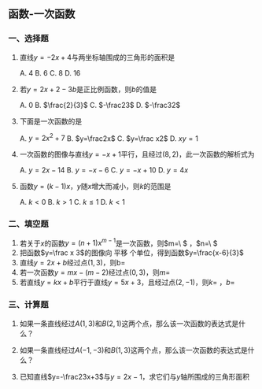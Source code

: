 ## 函数-一次函数

### 一、选择题

1. 直线$y=-2x+4$与两坐标轴围成的三角形的面积是

   A. 4	B. 6	C. 8 	D. 16

2. 若$y=2x+2-3b$是正比例函数，则$b$的值是

   A. 0	B. $\frac{2}{3}$	C. $-\frac23$		D. $-\frac32$

3. 下面是一次函数的是

   A. $y=2x^2+7$ 	B. $y=\frac2x$ 	C. $y=\frac x2$ 	D. $xy=1$

4. 一次函数的图像与直线$y=-x+1$平行，且经过$(8,2)$，此一次函数的解析式为

   A. $y=2x-14$ 	B. $y=-x-6$ 	C. $y=-x+10$ 	D. $y=4x$

5. 函数$y=(k-1)x$，$y$随$x$增大而减小，则$k$的范围是

   A. $k\lt0$ 	B. $k\gt1$ 	C. $k\leq1$ 	D. $k\lt1$



### 二、填空题

1. 若关于$x$的函数$y=(n+1)x^{m-1}$是一次函数，则$m=\   $   ，$n=\   $
2. 把函数$y=\frac x 3$的图像向      平移      个单位，得到函数$y=\frac{x-6}{3}$
3. 直线$y=2x+b$经过点$(1,3)$，则b=
4. 若一次函数$y=mx-(m-2)$经过点$(0,3)$，则$m=$
5. 若直线$y=kx+b$平行于直线$y=5x+3$，且经过点$(2,-1)$，则$k=$     ，$b=$



### 三、计算题

1. 如果一条直线经过$A(1,3)$和$B(2,1)$这两个点，那么该一次函数的表达式是什么？









2. 如果一条直线经过$A(-1,-3)$和$B(1,3)$这两个点，那么该一次函数的表达式是什么？









3. 已知直线$y=-\frac23x+3$与$y=2x-1$，求它们与$y$轴所围成的三角形面积

